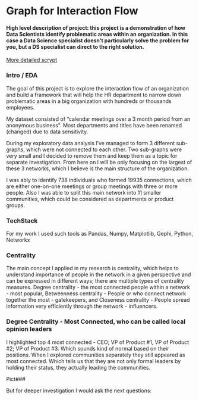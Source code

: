 # Graph for Interaction Flow

#### High level description of project: this project is a demonstration of how Data Scientists identify problematic areas within an organization. In this case a Data Science specialist doesn’t particularly solve the problem for you, but a DS specialist can direct to the right solution. 

[More detailed scrypt](https://github.com/Nadinma/graph_project/blob/main/graph_serach_project.ipynb)

### Intro / EDA

The goal of this project is to explore the interaction flow of an organization and build a framework that will help the HR department to narrow down problematic areas in a big organization with hundreds or thousands employees.

My dataset consisted of “calendar meetings over a 3 month period from an anonymous business". Most departments and titles have been renamed (changed) due to data sensitivity.  

During my exploratory data analysis I’ve managed to form 3 different sub-graphs, which were not connected to each other. Two sub-graphs were very small and I decided to remove them and keep them as a topic for separate investigation. From here on I will be only focusing on the largest of these 3 networks, which I believe is the main structure of the organization.

I was ably to identify 738 individuals who formed 19935 connections, which are either one-on-one meetings or group meetings with three or more people. Also I was able to split this main network  into 11 smaller communities, which could be considered as departments or product groups. 

### TechStack 
For my work I used such tools as Pandas, Numpy, Matplotlib, Gephi, Python, Networkx

### Centrality
The main concept I applied in my research is centrality, which helps to understand  importance of people in the network in a given perspective and can be expressed in different ways; there are multiple types of centrality measures. 
Degree centrality - the most connected people within a network - most popular, 
Betweenness centrality -  People or who connect network together the most - gatekeepers, and 
Closeness centrality - People spread information very efficiently through the network - influencers. 

### Degree Centrality - Most Connected, who can be called local opinion leaders
I highlighted top 4 most connected - CEO; VP of Product #1, VP of Product #2; VP of Product #3. Which sounds kind of normal based on their positions. When I explored communities separately they still appeared as most connected. Which tells us that they are not only formal leaders by holding their status, they actually leading the communities. 

Pict###

But for deeper investigation I would ask the next questions: 

